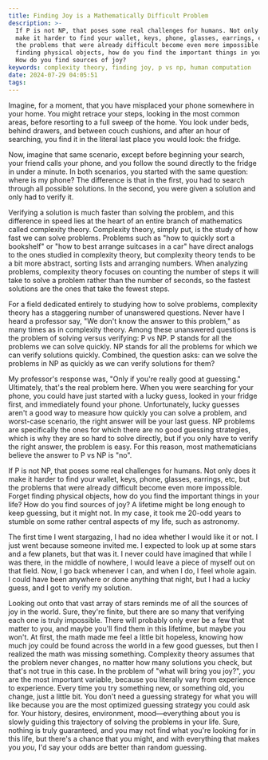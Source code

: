 ```yaml
---
title: Finding Joy is a Mathematically Difficult Problem
description: >-
  If P is not NP, that poses some real challenges for humans. Not only does it
  make it harder to find your wallet, keys, phone, glasses, earrings, etc, but
  the problems that were already difficult become even more impossible. Forget
  finding physical objects, how do you find the important things in your life?
  How do you find sources of joy?
keywords: complexity theory, finding joy, p vs np, human computation
date: 2024-07-29 04:05:51
tags:
---
```



Imagine, for a moment, that you have misplaced your phone somewhere in your home. You might retrace your steps, looking in the most common areas, before resorting to a full sweep of the home. You look under beds, behind drawers, and between couch cushions, and after an hour of searching, you find it in the literal last place you would look: the fridge. 

Now, imagine that same scenario, except before beginning your search, your friend calls your phone, and you follow the sound directly to the fridge in under a minute. In both scenarios, you started with the same question: where is my phone? The difference is that in the first, you had to search through all possible solutions. In the second, you were given a solution and only had to verify it.

Verifying a solution is much faster than solving the problem, and this difference in speed lies at the heart of an entire branch of mathematics called complexity theory. Complexity theory, simply put, is the study of how fast we can solve problems. Problems such as "how to quickly sort a bookshelf" or "how to best arrange suitcases in a car" have direct analogs to the ones studied in complexity theory, but complexity theory tends to be a bit more abstract, sorting lists and arranging numbers. When analyzing problems, complexity theory focuses on counting the number of steps it will take to solve a problem rather than the number of seconds, so the fastest solutions are the ones that take the fewest steps.

For a field dedicated entirely to studying how to solve problems, complexity theory has a staggering number of unanswered questions. Never have I heard a professor say, "We don't know the answer to this problem," as many times as in complexity theory. Among these unanswered questions is the problem of solving versus verifying: P vs NP. P stands for all the problems we can solve quickly. NP stands for all the problems for which we can verify solutions quickly. Combined, the question asks: can we solve the problems in NP as quickly as we can verify solutions for them?

My professor's response was, "Only if you're really good at guessing." Ultimately, that's the real problem here. When you were searching for your phone, you could have just started with a lucky guess, looked in your fridge first, and immediately found your phone. Unfortunately, lucky guesses aren't a good way to measure how quickly you can solve a problem, and worst-case scenario, the right answer will be your last guess. NP problems are specifically the ones for which there are no good guessing strategies, which is why they are so hard to solve directly, but if you only have to verify the right answer, the problem is easy. For this reason, most mathematicians believe the answer to P vs NP is "no".

If P is not NP, that poses some real challenges for humans. Not only does it make it harder to find your wallet, keys, phone, glasses, earrings, etc, but the problems that were already difficult become even more impossible. Forget finding physical objects, how do you find the important things in your life? How do you find sources of joy? A lifetime might be long enough to keep guessing, but it might not. In my case, it took me 20-odd years to stumble on some rather central aspects of my life, such as astronomy.

The first time I went stargazing, I had no idea whether I would like it or not. I just went because someone invited me. I expected to look up at some stars and a few planets, but that was it. I never could have imagined that while I was there, in the middle of nowhere, I would leave a piece of myself out on that field. Now, I go back whenever I can, and when I do, I feel whole again. I could have been anywhere or done anything that night, but I had a lucky guess, and I got to verify my solution.

Looking out onto that vast array of stars reminds me of all the sources of joy in the world. Sure, they're finite, but there are so many that verifying each one is truly impossible. There will probably only ever be a few that matter to you, and maybe you'll find them in this lifetime, but maybe you won't. At first, the math made me feel a little bit hopeless, knowing how much joy could be found across the world in a few good guesses, but then I realized the math was missing something. Complexity theory assumes that the problem never changes, no matter how many solutions you check, but that's not true in this case. In the problem of "what will bring you joy?", *you* are the most important variable, because you literally vary from experience to experience. Every time you try something new, or something old, you change, just a little bit. You don't need a guessing strategy for what you will like because you are the most optimized guessing strategy you could ask for. Your history, desires, environment, mood—everything about you is slowly guiding this trajectory of solving the problems in your life. Sure, nothing is truly guaranteed, and you may not find what you're looking for in this life, but there's a chance that you might, and with everything that makes you *you*, I'd say your odds are better than random guessing.